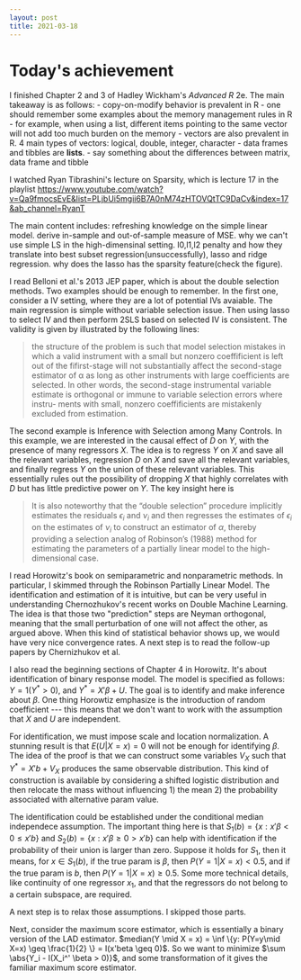 ```yaml
---
layout: post
title: 2021-03-18
---
```


# Today's achievement

I finished Chapter 2 and 3 of Hadley Wickham's *Advanced R* 2e. The main takeaway is as follows: 
    - copy-on-modify behavior is prevalent in R
    - one should remember some examples about the memory management rules in R
    - for example, when using a list, different items pointing to the same vector will not add too much burden on the memory
    - vectors are also prevalent in R. 4 main types of vectors: logical, double, integer, character
    - data frames and tibbles are **lists**.
    - say something about the differences between matrix, data frame and tibble

I watched Ryan Tibrashini's lecture on Sparsity, which is lecture 17 in the playlist https://www.youtube.com/watch?v=Qa9fmocsEvE&list=PLjbUi5mgii6B7A0nM74zHTOVQtTC9DaCv&index=17&ab_channel=RyanT

The main content includes: refreshing knowledge on the simple linear model. derive in-sample and out-of-sample measure of MSE. why we can't use simple LS in the high-dimensinal setting. l0,l1,l2 penalty and how they translate into best subset regression(unsuccessfully), lasso and ridge regression. why does the lasso has the sparsity feature(check the figure).

I read Belloni et al.'s 2013 JEP paper, which is about the double selection methods. Two examples should be enough to remember. In the first one, consider a IV setting, where they are a lot of potential IVs avaiable. The main regression is simple without variable selection issue. Then using lasso to select IV and then perform 2SLS based on selected IV is consistent. The validity is given by illustrated by the following lines:

>the structure of the problem is such that model selection mistakes in which a valid instrument with a small but nonzero coeffificient is left out of the fifirst-stage will not substantially affect the second-stage estimator of α as long as other instruments with large coefficients are selected. In other words, the second-stage instrumental variable estimate is orthogonal or immune to variable selection errors where instru- ments with small, nonzero coeffificients are mistakenly excluded from estimation. 

The second example is Inference with Selection among Many Controls. In this example, we are interested in the causal effect of $D$ on $Y$, with the presence of many regressors $X$. The idea is to regress $Y$ on $X$ and save all the relevant variables, regression $D$ on $X$ and save all the relevant variables, and finally regress $Y$ on the union of these relevant variables. This essentially rules out the possibility of dropping $X$ that highly correlates with $D$ but has little predictive power on $Y$. The key insight here is 

> It is also noteworthy that the “double selection” procedure implicitly estimates the residuals $\epsilon_i$ and $\nu_i$ and then regresses the estimates of $\epsilon_i$ on the estimates of $\nu_i$ to construct an estimator of $\alpha$, thereby providing a selection analog of Robinson’s (1988) method for estimating the parameters of a partially linear model to the high-dimensional case.

I read Horowitz's book on semiparametric and nonparametric methods. In particular, I skimmed through the Robinson Partially Linear Model. The identification and estimation of it is intuitive, but can be very useful in understanding Chernozhukov's recent works on Double Machine Learning. The idea is that those two "prediction" steps are Neyman orthogonal, meaning that the small perturbation of one will not affect the other, as argued above. When this kind of statistical behavior shows up, we would have very nice convergence rates. A next step is to read the follow-up papers by Chernizhukov et al.

I also read the beginning sections of Chapter 4 in Horowitz. It's about identification of binary response model. The model is specified as follows: $Y = 1(Y^* > 0)$, and $Y^* = X'\beta + U$. The goal is to identify and make inference about $\beta$. One thing Horowtiz emphasize is the introduction of random coefficient --- this means that we don't want to work with the assumption that $X$ and $U$ are independent.

For identification, we must impose scale and location normalization. A stunning result is that $E(U | X = x) = 0$ will not be enough for identifying $\beta$. The idea of the proof is that we can construct some variables $V_X$ such that $Y^* = X'b + V_X$ produces the same observable distribution. This kind of construction is available by considering a shifted logistic distribution and then relocate the mass without influencing 1) the mean 2) the probability associated with alternative param value.

The identification could be established under the conditional median independece assumption. The important thing here is that $S_1(b) = \{x: x'\beta < 0 \leq x'b \}$ and $S_2(b) = \{x: x'\beta \geq 0 > x'b \}$ can help with identification if the probability of their union is larger than zero. Suppose it holds for $S_1$, then it means, for $x \in S_1(b)$, if the true param is $\beta$, then $P(Y=1 | X = x) < 0.5$, and if the true param is $b$, then $P(Y=1 | X = x) \geq 0.5$. Some more technical details, like continuity of one regressor $x_1$, and that the regressors do not belong to a certain subspace, are required.

A next step is to relax those assumptions. I skipped those parts.

Next, consider the maximum score estimator, which is essentially a binary version of the LAD estimator. $median(Y \mid X = x) = \inf \{y: P(Y=y\mid X=x) \geq \frac{1}{2} \} = I(x'beta \geq 0)$. So we want to minimize $\sum \abs{Y_i - I(X_i^' \beta > 0)}$, and some transformation of it gives the familiar maximum score estimator.


